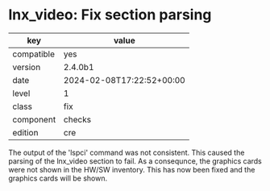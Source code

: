 [//]: # (werk v2)
# lnx_video: Fix section parsing

key        | value
---------- | ---
compatible | yes
version    | 2.4.0b1
date       | 2024-02-08T17:22:52+00:00
level      | 1
class      | fix
component  | checks
edition    | cre

The output of the 'lspci' command was not consistent. This caused the parsing of the lnx_video section to fail.
As a consequnce, the graphics cards were not shown in the HW/SW inventory.
This has now been fixed and the graphics cards will be shown.